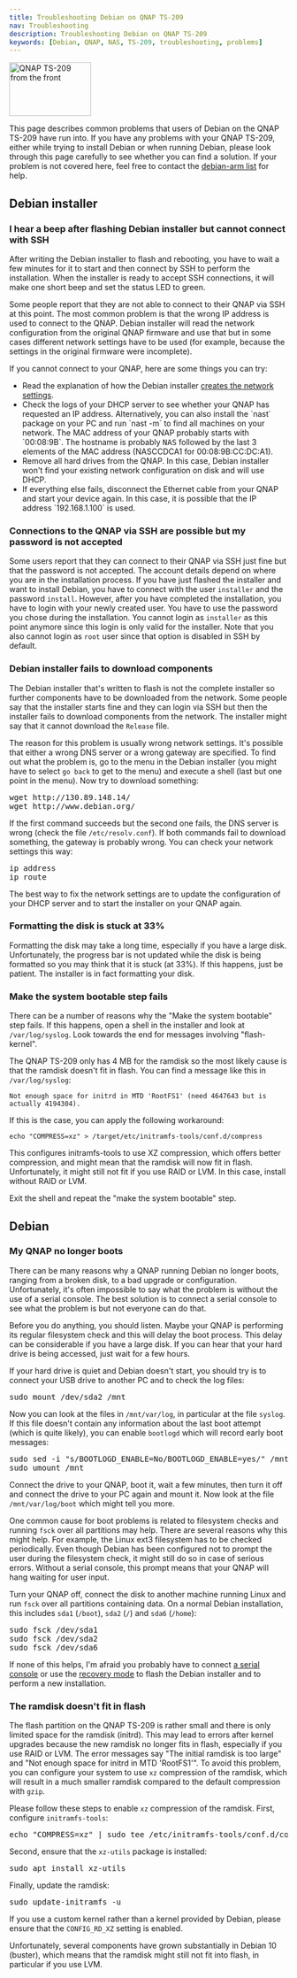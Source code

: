 ```yaml
---
title: Troubleshooting Debian on QNAP TS-209
nav: Troubleshooting
description: Troubleshooting Debian on QNAP TS-209
keywords: [Debian, QNAP, NAS, TS-209, troubleshooting, problems]
---
```


<div class="right">
<img src = "../images/r_ts209_front.jpg" class="border" alt="QNAP TS-209 from the front" width="148" height="97" />
</div>

This page describes common problems that users of Debian on the QNAP TS-209
have run into.  If you have any problems with your QNAP TS-209, either
while trying to install Debian or when running Debian, please look through
this page carefully to see whether you can find a solution.  If your
problem is not covered here, feel free to contact the <a href =
"http://lists.debian.org/debian-arm/">debian-arm list</a> for help.

<h2 id="installer">Debian installer</h2>

<h3 id="ssh-ip">I hear a beep after flashing Debian installer but cannot connect with SSH</h3>

After writing the Debian installer to flash and rebooting, you have to wait
a few minutes for it to start and then connect by SSH to perform the
installation.  When the installer is ready to accept SSH connections, it
will make one short beep and set the status LED to green.

Some people report that they are not able to connect to their QNAP via SSH
at this point.  The most common problem is that the wrong IP address is
used to connect to the QNAP.  Debian installer will read the network
configuration from the original QNAP firmware and use that but in some
cases different network settings have to be used (for example, because the
settings in the original firmware were incomplete).

If you cannot connect to your QNAP, here are some things you can try:

<ul>

<li>Read the explanation of how the Debian installer <a href =
"../install/#net-config">creates the network settings</a>.</li>

<li>Check the logs of your DHCP server to see whether your QNAP has
requested an IP address.  Alternatively, you can also install the `nast`
package on your PC and run `nast -m` to find all machines on your network.
The MAC address of your QNAP probably starts with `00:08:9B`.  The
hostname is probably <tt>NAS</tt> followed by the last 3 elements of the
MAC address (NAS<span class="input">CCDCA1</span> for 00:08:9B:<span
class="input">CC:DC:A1</span>).</li>

<li>Remove all hard drives from the QNAP.  In this case, Debian installer
won't find your existing network configuration on disk and will use
DHCP.</li>

<li>If everything else fails, disconnect the Ethernet cable from your QNAP
and start your device again.  In this case, it is possible that the IP
address `192.168.1.100` is used.</li>

</ul>

<h3 id="ssh-password">Connections to the QNAP via SSH are possible but my password is not accepted</h3>

Some users report that they can connect to their QNAP via SSH just fine but
that the password is not accepted.  The account details depend on where you
are in the installation process.  If you have just flashed the installer
and want to install Debian, you have to connect with the user `installer`
and the password `install`.  However, after you have completed the
installation, you have to login with your newly created user.  You have to
use the password you chose during the installation.  You cannot login as
`installer` as this point anymore since this login is only valid for the
installer.  Note that you also cannot login as `root` user since that
option is disabled in SSH by default.

<h3 id="di-network">Debian installer fails to download components</h3>

The Debian installer that's written to flash is not the complete installer
so further components have to be downloaded from the network.  Some people
say that the installer starts fine and they can login via SSH but then the
installer fails to download components from the network.  The installer
might say that it cannot download the `Release` file.

The reason for this problem is usually wrong network settings.  It's
possible that either a wrong DNS server or a wrong gateway are specified.
To find out what the problem is, go to the menu in the Debian installer
(you might have to select `go back` to get to the menu) and execute a shell
(last but one point in the menu).  Now try to download something:

<div class="code">
<pre>
wget http://130.89.148.14/
wget http://www.debian.org/
</pre>
</div>

If the first command succeeds but the second one fails, the DNS server is
wrong (check the file `/etc/resolv.conf`).  If both commands fail to
download something, the gateway is probably wrong.  You can check your
network settings this way:

<div class="code">
<pre>
ip address
ip route
</pre>
</div>

The best way to fix the network settings are to update the configuration of
your DHCP server and to start the installer on your QNAP again.

<h3 id="partman-stuck">Formatting the disk is stuck at 33%</h3>

Formatting the disk may take a long time, especially if you have a large
disk.  Unfortunately, the progress bar is not updated while the disk is
being formatted so you may think that it is stuck (at 33%).  If this
happens, just be patient.  The installer is in fact formatting your disk.

<h3 id="bootable">Make the system bootable step fails</h3>

There can be a number of reasons why the "Make the system bootable" step
fails.  If this happens, open a shell in the installer and look at
`/var/log/syslog`.  Look towards the end for messages involving
"flash-kernel".

The QNAP TS-209 only has 4 MB for the ramdisk so the most likely cause is
that the ramdisk doesn't fit in flash.  You can find a message like this in
`/var/log/syslog`:

    Not enough space for initrd in MTD 'RootFS1' (need 4647643 but is actually 4194304).

If this is the case, you can apply the following workaround:

    echo "COMPRESS=xz" > /target/etc/initramfs-tools/conf.d/compress

This configures initramfs-tools to use XZ compression, which offers
better compression, and might mean that the ramdisk will now fit in
flash.  Unfortunately, it might still not fit if you use RAID or LVM.
In this case, install without RAID or LVM.

Exit the shell and repeat the "make the system bootable" step.

<h2 id="debian">Debian</h2>

<h3 id="no-boot">My QNAP no longer boots</h3>

There can be many reasons why a QNAP running Debian no longer boots,
ranging from a broken disk, to a bad upgrade or configuration.
Unfortunately, it's often impossible to say what the problem is without the
use of a serial console.  The best solution is to connect a serial console
to see what the problem is but not everyone can do that.

Before you do anything, you should listen.  Maybe your QNAP is performing
its regular filesystem check and this will delay the boot process.  This
delay can be considerable if you have a large disk.  If you can hear that
your hard drive is being accessed, just wait for a few hours.

If your hard drive is quiet and Debian doesn't start, you should try is to
connect your USB drive to another PC and to check the log files:

<div class="code">
<pre>
sudo mount /dev/sda2 /mnt
</pre>
</div>

Now you can look at the files in `/mnt/var/log`, in particular at the file
`syslog`.  If this file doesn't contain any information about the last boot
attempt (which is quite likely), you can enable `bootlogd` which will
record early boot messages:

<div class="code">
<pre>
sudo sed -i "s/BOOTLOGD_ENABLE=No/BOOTLOGD_ENABLE=yes/" /mnt/etc/default/bootlogd
sudo umount /mnt
</pre>
</div>

Connect the drive to your QNAP, boot it, wait a few minutes, then turn it
off and connect the drive to your PC again and mount it.  Now look at the
file `/mnt/var/log/boot` which might tell you more.

One common cause for boot problems is related to filesystem checks and
running `fsck` over all partitions may help.  There are several reasons why
this might help.  For example, the Linux ext3 filesystem has to be checked
periodically.  Even though Debian has been configured not to prompt the
user during the filesystem check, it might still do so in case of serious
errors.  Without a serial console, this prompt means that your QNAP will
hang waiting for user input.

Turn your QNAP off, connect the disk to another machine running Linux and
run `fsck` over all partitions containing data.  On a normal Debian
installation, this includes `sda1` (`/boot`), `sda2` (`/`) and `sda6`
(`/home`):

<div class="code">
<pre>
sudo fsck /dev/sda1
sudo fsck /dev/sda2
sudo fsck /dev/sda6
</pre>
</div>

If none of this helps, I'm afraid you probably have to connect <a href =
"../serial/">a serial console</a> or use the <a href =
"../recovery/">recovery mode</a> to flash the Debian installer and to
perform a new installation.

<h3 id="ramdisk">The ramdisk doesn't fit in flash</h3>

The flash partition on the QNAP TS-209 is rather small and there is only
limited space for the ramdisk (initrd).  This may lead to errors after
kernel upgrades because the new ramdisk no longer fits in flash,
especially if you use RAID or LVM.  The error messages say "The initial
ramdisk is too large" and "Not enough space for initrd in MTD 'RootFS1'".
To avoid this problem, you can configure your system to use `xz`
compression of the ramdisk, which will result in a much smaller ramdisk
compared to the default compression with `gzip`.

Please follow these steps to enable `xz` compression of the ramdisk.
First, configure `initramfs-tools`:

<div class="code">
<pre>
echo "COMPRESS=xz" | sudo tee /etc/initramfs-tools/conf.d/compress
</pre>
</div>

Second, ensure that the `xz-utils` package is installed:

<div class="code">
<pre>
sudo apt install xz-utils
</pre>
</div>

Finally, update the ramdisk:

<div class="code">
<pre>
sudo update-initramfs -u
</pre>
</div>

If you use a custom kernel rather than a kernel provided by Debian, please
ensure that the `CONFIG_RD_XZ` setting is enabled.

Unfortunately, several components have grown substantially in Debian 10
(buster), which means that the ramdisk might still not fit into flash,
in particular if you use LVM.

